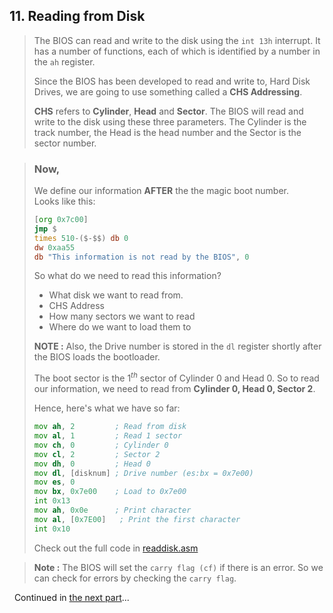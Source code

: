 
## 11. Reading from Disk

> The BIOS can read and write to the disk using the `int 13h` interrupt. It has a number of functions, each of which is identified by a number in the `ah` register.
>
> Since the BIOS has been developed to read and write to, Hard Disk Drives, we are going to use something called a **CHS Addressing**.
>
> **CHS** refers to **Cylinder**, **Head** and **Sector**. The BIOS will read and write to the disk using these three parameters. The Cylinder is the track number, the Head is the head number and the Sector is the sector number.

> ### Now,
>
> We define our information **AFTER** the the magic boot number.<br>
> Looks like this:
> ```asm
> [org 0x7c00]
> jmp $
> times 510-($-$$) db 0
> dw 0xaa55
> db "This information is not read by the BIOS", 0
> ```
>
> So what do we need to read this information?
> - What disk we want to read from.
> - CHS Address
> - How many sectors we want to read
> - Where do we want to load them to
>
> **NOTE :** Also, the Drive number is stored in the `dl` register shortly after the BIOS loads the bootloader.
>
> The boot sector is the $1^{th}$ sector of Cylinder 0 and Head 0. So to read our information, we need to read from **Cylinder 0, Head 0, Sector 2**.
>
> Hence, here's what we have so far:
> ```asm
> mov ah, 2         ; Read from disk
> mov al, 1         ; Read 1 sector
> mov ch, 0         ; Cylinder 0
> mov cl, 2         ; Sector 2
> mov dh, 0         ; Head 0
> mov dl, [disknum] ; Drive number (es:bx = 0x7e00)
> mov es, 0
> mov bx, 0x7e00    ; Load to 0x7e00
> int 0x13
> mov ah, 0x0e      ; Print character
> mov al, [0x7E00]   ; Print the first character
> int 0x10
> ```
>
> Check out the full code in <a href="../learning-code/readdisk.asm">readdisk.asm</a>

> **Note :** The BIOS will set the `carry flag (cf)` if there is an error. So we can check for errors by checking the `carry flag`.


&nbsp;
Continued in <a href="./protectedMode.md">the next part</a>...